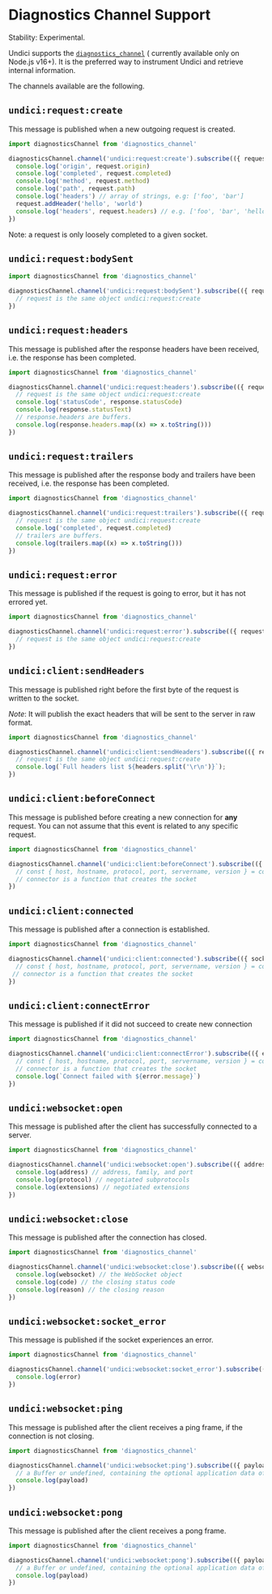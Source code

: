 # Diagnostics Channel Support

Stability: Experimental.

Undici supports the [`diagnostics_channel`](https://nodejs.org/api/diagnostics_channel.html) (
currently available only on Node.js v16+).
It is the preferred way to instrument Undici and retrieve internal information.

The channels available are the following.

## `undici:request:create`

This message is published when a new outgoing request is created.

```js
import diagnosticsChannel from 'diagnostics_channel'

diagnosticsChannel.channel('undici:request:create').subscribe(({ request }) => {
  console.log('origin', request.origin)
  console.log('completed', request.completed)
  console.log('method', request.method)
  console.log('path', request.path)
  console.log('headers') // array of strings, e.g: ['foo', 'bar']
  request.addHeader('hello', 'world')
  console.log('headers', request.headers) // e.g. ['foo', 'bar', 'hello', 'world']
})
```

Note: a request is only loosely completed to a given socket.

## `undici:request:bodySent`

```js
import diagnosticsChannel from 'diagnostics_channel'

diagnosticsChannel.channel('undici:request:bodySent').subscribe(({ request }) => {
  // request is the same object undici:request:create
})
```

## `undici:request:headers`

This message is published after the response headers have been received, i.e. the response has been
completed.

```js
import diagnosticsChannel from 'diagnostics_channel'

diagnosticsChannel.channel('undici:request:headers').subscribe(({ request, response }) => {
  // request is the same object undici:request:create
  console.log('statusCode', response.statusCode)
  console.log(response.statusText)
  // response.headers are buffers.
  console.log(response.headers.map((x) => x.toString()))
})
```

## `undici:request:trailers`

This message is published after the response body and trailers have been received, i.e. the response
has been completed.

```js
import diagnosticsChannel from 'diagnostics_channel'

diagnosticsChannel.channel('undici:request:trailers').subscribe(({ request, trailers }) => {
  // request is the same object undici:request:create
  console.log('completed', request.completed)
  // trailers are buffers.
  console.log(trailers.map((x) => x.toString()))
})
```

## `undici:request:error`

This message is published if the request is going to error, but it has not errored yet.

```js
import diagnosticsChannel from 'diagnostics_channel'

diagnosticsChannel.channel('undici:request:error').subscribe(({ request, error }) => {
  // request is the same object undici:request:create
})
```

## `undici:client:sendHeaders`

This message is published right before the first byte of the request is written to the socket.

*Note*: It will publish the exact headers that will be sent to the server in raw format.

```js
import diagnosticsChannel from 'diagnostics_channel'

diagnosticsChannel.channel('undici:client:sendHeaders').subscribe(({ request, headers, socket }) => {
  // request is the same object undici:request:create
  console.log(`Full headers list ${headers.split('\r\n')}`);
})
```

## `undici:client:beforeConnect`

This message is published before creating a new connection for **any** request.
You can not assume that this event is related to any specific request.

```js
import diagnosticsChannel from 'diagnostics_channel'

diagnosticsChannel.channel('undici:client:beforeConnect').subscribe(({ connectParams, connector }) => {
  // const { host, hostname, protocol, port, servername, version } = connectParams
  // connector is a function that creates the socket
})
```

## `undici:client:connected`

This message is published after a connection is established.

```js
import diagnosticsChannel from 'diagnostics_channel'

diagnosticsChannel.channel('undici:client:connected').subscribe(({ socket, connectParams, connector }) => {
  // const { host, hostname, protocol, port, servername, version } = connectParams
 // connector is a function that creates the socket
})
```

## `undici:client:connectError`

This message is published if it did not succeed to create new connection

```js
import diagnosticsChannel from 'diagnostics_channel'

diagnosticsChannel.channel('undici:client:connectError').subscribe(({ error, socket, connectParams, connector }) => {
  // const { host, hostname, protocol, port, servername, version } = connectParams
  // connector is a function that creates the socket
  console.log(`Connect failed with ${error.message}`)
})
```

## `undici:websocket:open`

This message is published after the client has successfully connected to a server.

```js
import diagnosticsChannel from 'diagnostics_channel'

diagnosticsChannel.channel('undici:websocket:open').subscribe(({ address, protocol, extensions }) => {
  console.log(address) // address, family, and port
  console.log(protocol) // negotiated subprotocols
  console.log(extensions) // negotiated extensions
})
```

## `undici:websocket:close`

This message is published after the connection has closed.

```js
import diagnosticsChannel from 'diagnostics_channel'

diagnosticsChannel.channel('undici:websocket:close').subscribe(({ websocket, code, reason }) => {
  console.log(websocket) // the WebSocket object
  console.log(code) // the closing status code
  console.log(reason) // the closing reason
})
```

## `undici:websocket:socket_error`

This message is published if the socket experiences an error.

```js
import diagnosticsChannel from 'diagnostics_channel'

diagnosticsChannel.channel('undici:websocket:socket_error').subscribe((error) => {
  console.log(error)
})
```

## `undici:websocket:ping`

This message is published after the client receives a ping frame, if the connection is not closing.

```js
import diagnosticsChannel from 'diagnostics_channel'

diagnosticsChannel.channel('undici:websocket:ping').subscribe(({ payload }) => {
  // a Buffer or undefined, containing the optional application data of the frame
  console.log(payload)
})
```

## `undici:websocket:pong`

This message is published after the client receives a pong frame.

```js
import diagnosticsChannel from 'diagnostics_channel'

diagnosticsChannel.channel('undici:websocket:pong').subscribe(({ payload }) => {
  // a Buffer or undefined, containing the optional application data of the frame
  console.log(payload)
})
```
